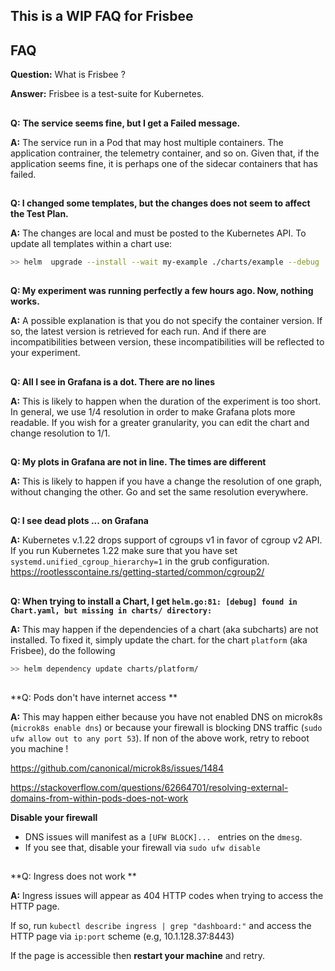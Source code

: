 ## This is a WIP FAQ for Frisbee

## FAQ

**Question:** What is Frisbee ?

**Answer:** Frisbee is a test-suite for Kubernetes.

##

**Q:** **The service seems fine, but I get a Failed message.**

**A:** The service run in a Pod that may host multiple containers. The application contrainer, the telemetry container,
and so on. Given that, if the application seems fine, it is perhaps one of the sidecar containers that has failed.

##

**Q:  I changed some templates, but the changes does not seem to affect the Test Plan.**

**A:** The changes are local and must be posted to the Kubernetes API. To update all templates within a chart use:

```bash
>> helm  upgrade --install --wait my-example ./charts/example --debug
```

##

**Q: My experiment was running perfectly a few hours ago. Now, nothing works.**

**A:** A possible explanation is that you do not specify the container version. If so, the latest version is retrieved
for each run. And if there are incompatibilities between version, these incompatibilities will be reflected to your
experiment.

##

**Q: All I see in Grafana is a dot. There are no lines**

**A:** This is likely to happen when the duration of the experiment is too short. In general, we use 1/4 resolution in
order to make Grafana plots more readable. If you wish for a greater granularity, you can edit the chart and change
resolution to 1/1.

##

**Q: My plots in Grafana are not in line. The times are different**

**A:** This is likely to happen if you have a change the resolution of one graph, without changing the other. Go and set
the same resolution everywhere.

##

**Q: I see dead plots ... on Grafana**

**A:** Kubernetes v.1.22 drops support of cgroups v1 in favor of cgroup v2 API. If you run Kubernetes 1.22 make
sure that you have set `systemd.unified_cgroup_hierarchy=1` in the grub configuration.
https://rootlesscontaine.rs/getting-started/common/cgroup2/

##

**Q: When trying to install a Chart, I
get `helm.go:81: [debug] found in Chart.yaml, but missing in charts/ directory:`**

**A:** This may happen if the dependencies of a chart (aka subcharts) are not installed. To fixed it, simply update the
chart. for the chart `platform` (aka Frisbee), do the following

```bash
>> helm dependency update charts/platform/
```

##

**Q: Pods don't have internet access **

**A:** This may happen either because you have not enabled DNS on microk8s (`microk8s enable dns`) or because your
firewall is blocking DNS traffic (`sudo ufw allow out to any port 53`). If non of the above work, retry to reboot you
machine !

https://github.com/canonical/microk8s/issues/1484

https://stackoverflow.com/questions/62664701/resolving-external-domains-from-within-pods-does-not-work

**Disable your firewall**  

* DNS issues will manifest as a `[UFW BLOCK]... ` entries on the `dmesg`. 
* If you see that, disable your firewall via `sudo ufw disable`

#### 

##

**Q: Ingress does not work **

**A:**  Ingress issues will appear as 404 HTTP codes when trying to access the HTTP page. 

If so, run `kubectl describe ingress | grep "dashboard:"`  and access the HTTP page via `ip:port` scheme (e.g, 10.1.128.37:8443)

If the page is accessible then **restart your machine** and retry.
